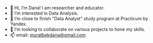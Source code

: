 - 👋 Hi, I’m Dana! I am researcher and educator.
- 👀 I’m interested in Data Analysis.
- 🌱 I’m close to finish "Data Analyst" study program at Practicum by Yandex.
- 💞️ I’m looking to collaborate on various projects to hone my skills.
- 📫 email: muratbekdana@gmail.com
<!---
danamoore8/danamoore8 is a ✨ special ✨ repository because its `README.md` (this file) appears on your GitHub profile.
You can click the Preview link to take a look at your changes.
--->
